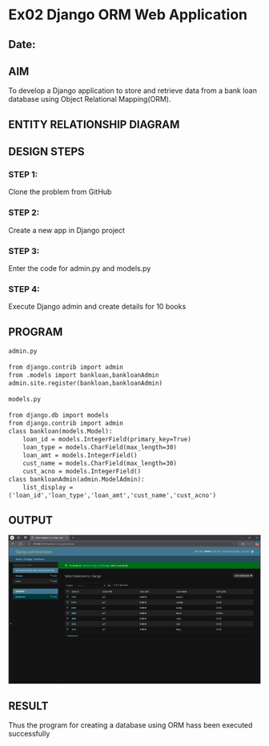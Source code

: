 # Ex02 Django ORM Web Application
## Date: 

## AIM
To develop a Django application to store and retrieve data from a bank loan database using Object Relational Mapping(ORM).

## ENTITY RELATIONSHIP DIAGRAM



## DESIGN STEPS

### STEP 1:
Clone the problem from GitHub

### STEP 2:
Create a new app in Django project

### STEP 3:
Enter the code for admin.py and models.py

### STEP 4:
Execute Django admin and create details for 10 books

## PROGRAM
```
admin.py

from django.contrib import admin
from .models import bankloan,bankloanAdmin
admin.site.register(bankloan,bankloanAdmin)

models.py

from django.db import models
from django.contrib import admin
class bankloan(models.Model):
    loan_id = models.IntegerField(primary_key=True)
    loan_type = models.CharField(max_length=30)
    loan_amt = models.IntegerField()
    cust_name = models.CharField(max_length=30)
    cust_acno = models.IntegerField()
class bankloanAdmin(admin.ModelAdmin):
    list_display = ('loan_id','loan_type','loan_amt','cust_name','cust_acno')
```



## OUTPUT
![alt text](<Screenshot 2024-11-19 213752.png>)
## RESULT
Thus the program for creating a database using ORM hass been executed successfully

